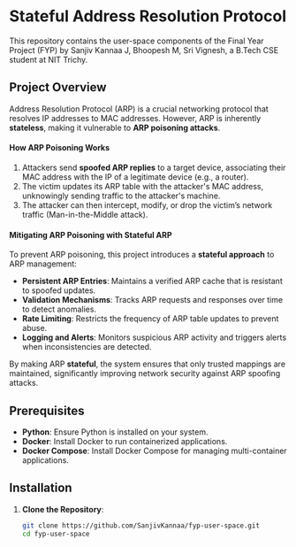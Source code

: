 # Stateful Address Resolution Protocol

This repository contains the user-space components of the Final Year Project (FYP) by Sanjiv Kannaa J, Bhoopesh M, Sri Vignesh, a B.Tech CSE student at NIT Trichy.

## Project Overview

Address Resolution Protocol (ARP) is a crucial networking protocol that resolves IP addresses to MAC addresses. However, ARP is inherently **stateless**, making it vulnerable to **ARP poisoning attacks**. 

#### **How ARP Poisoning Works**
1. Attackers send **spoofed ARP replies** to a target device, associating their MAC address with the IP of a legitimate device (e.g., a router).
2. The victim updates its ARP table with the attacker's MAC address, unknowingly sending traffic to the attacker's machine.
3. The attacker can then intercept, modify, or drop the victim’s network traffic (Man-in-the-Middle attack).

#### **Mitigating ARP Poisoning with Stateful ARP**
To prevent ARP poisoning, this project introduces a **stateful approach** to ARP management:
- **Persistent ARP Entries**: Maintains a verified ARP cache that is resistant to spoofed updates.
- **Validation Mechanisms**: Tracks ARP requests and responses over time to detect anomalies.
- **Rate Limiting**: Restricts the frequency of ARP table updates to prevent abuse.
- **Logging and Alerts**: Monitors suspicious ARP activity and triggers alerts when inconsistencies are detected.

By making ARP **stateful**, the system ensures that only trusted mappings are maintained, significantly improving network security against ARP spoofing attacks.



## Prerequisites

- **Python**: Ensure Python is installed on your system.
- **Docker**: Install Docker to run containerized applications.
- **Docker Compose**: Install Docker Compose for managing multi-container applications.

## Installation

1. **Clone the Repository**:
   ```bash
   git clone https://github.com/SanjivKannaa/fyp-user-space.git
   cd fyp-user-space
